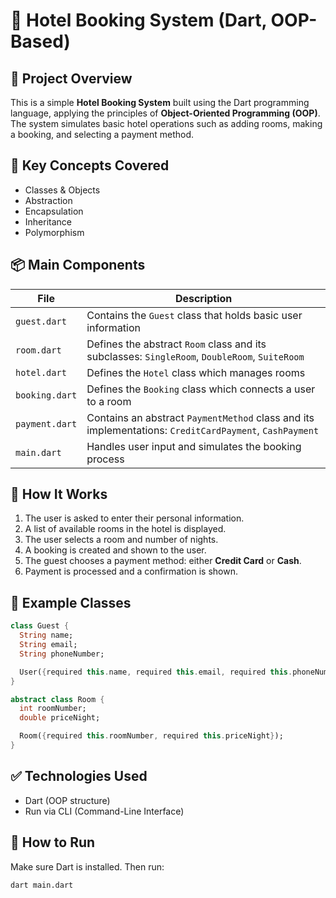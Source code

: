 # 🏨 Hotel Booking System (Dart, OOP-Based)

## 📌 Project Overview
This is a simple **Hotel Booking System** built using the Dart programming language, applying the principles of **Object-Oriented Programming (OOP)**.  
The system simulates basic hotel operations such as adding rooms, making a booking, and selecting a payment method.

## 🧱 Key Concepts Covered

- Classes & Objects
- Abstraction
- Encapsulation
- Inheritance
- Polymorphism

## 📦 Main Components

| File           | Description                                                                 |
|----------------|-----------------------------------------------------------------------------|
| `guest.dart`    | Contains the `Guest` class that holds basic user information                |
| `room.dart`    | Defines the abstract `Room` class and its subclasses: `SingleRoom`, `DoubleRoom`, `SuiteRoom` |
| `hotel.dart`   | Defines the `Hotel` class which manages rooms                               |
| `booking.dart` | Defines the `Booking` class which connects a user to a room                 |
| `payment.dart` | Contains an abstract `PaymentMethod` class and its implementations: `CreditCardPayment`, `CashPayment` |
| `main.dart`    | Handles user input and simulates the booking process                        |

## 🔄 How It Works

1. The user is asked to enter their personal information.
2. A list of available rooms in the hotel is displayed.
3. The user selects a room and number of nights.
4. A booking is created and shown to the user.
5. The guest chooses a payment method: either **Credit Card** or **Cash**.
6. Payment is processed and a confirmation is shown.

## 🧪 Example Classes

```dart
class Guest {
  String name;
  String email;
  String phoneNumber;

  User({required this.name, required this.email, required this.phoneNumber});
}
```

```dart
abstract class Room {
  int roomNumber;
  double priceNight;

  Room({required this.roomNumber, required this.priceNight});
}
```

## ✅ Technologies Used
- Dart (OOP structure)
- Run via CLI (Command-Line Interface)

## 🔧 How to Run

Make sure Dart is installed. Then run:

```bash
dart main.dart
```
